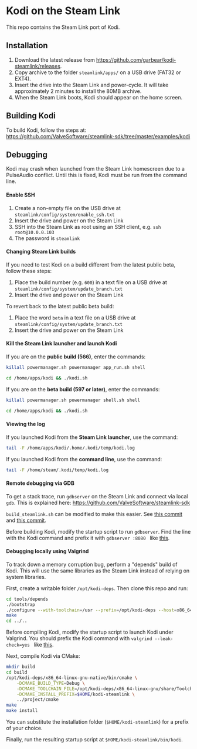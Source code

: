 # Kodi on the Steam Link

This repo contains the Steam Link port of Kodi.

## Installation

1. Download the latest release from https://github.com/garbear/kodi-steamlink/releases.
2. Copy archive to the folder `steamlink/apps/` on a USB drive (FAT32 or EXT4).
3. Insert the drive into the Steam Link and power-cycle. It will take approximately 2 minutes to install the 80MB archive.
4. When the Steam Link boots, Kodi should appear on the home screen.

## Building Kodi

To build Kodi, follow the steps at: https://github.com/ValveSoftware/steamlink-sdk/tree/master/examples/kodi

## Debugging

Kodi may crash when launched from the Steam Link homescreen due to a PulseAudio conflict. Until this is fixed, Kodi must be run from the command line.

#### Enable SSH

1. Create a non-empty file on the USB drive at `steamlink/config/system/enable_ssh.txt`
2. Insert the drive and power on the Steam Link
3. SSH into the Steam Link as root using an SSH client, e.g. `ssh root@10.0.0.103`
4. The password is `steamlink`

#### Changing Steam Link builds

If you need to test Kodi on a build different from the latest public beta, follow these steps:

1. Place the build number (e.g. `600`) in a text file on a USB drive at `steamlink/config/system/update_branch.txt`
2. Insert the drive and power on the Steam Link

To revert back to the latest public beta build:

1. Place the word `beta` in a text file on a USB drive at `steamlink/config/system/update_branch.txt`
2. Insert the drive and power on the Steam Link

#### Kill the Steam Link launcher and launch Kodi

If you are on the **public build (566)**, enter the commands:

```bash
killall powermanager.sh powermanager app_run.sh shell

cd /home/apps/kodi && ./kodi.sh
```

If you are on the **beta build (597 or later)**, enter the commands:

```bash
killall powermanager.sh powermanager shell.sh shell

cd /home/apps/kodi && ./kodi.sh
```

#### Viewing the log

If you launched Kodi from the **Steam Link launcher**, use the command:

```bash
tail -F /home/apps/kodi/.home/.kodi/temp/kodi.log
```

If you launched Kodi from the **command line**, use the command:

```bash
tail -F /home/steam/.kodi/temp/kodi.log
```

#### Remote debugging via GDB

To get a stack trace, run `gdbserver` on the Steam Link and connect via local `gdb`. This is explained here: https://github.com/ValveSoftware/steamlink-sdk

`build_steamlink.sh` can be modified to make this easier. See [this commit](https://github.com/garbear/steamlink-sdk/commit/kodi-debug%5E) and [this commit](https://github.com/garbear/steamlink-sdk/commit/kodi-debug).

Before building Kodi, modify the startup script to run `gdbserver`. Find the line with the Kodi command and prefix it with `gdbserver :8080 ` like [this](https://github.com/garbear/kodi-steamlink/commit/steamlink-gdb).

#### Debugging locally using Valgrind

To track down a memory corruption bug, perform a "depends" build of Kodi. This will use the same libraries as the Steam Link instead of relying on system libraries.

First, create a writable folder `/opt/kodi-deps`. Then clone this repo and run:

```bash
cd tools/depends
./bootstrap
./configure --with-toolchain=/usr --prefix=/opt/kodi-deps --host=x86_64-linux-gnu
make
cd ../..
```

Before compiling Kodi, modify the startup script to launch Kodi under Valgrind. You should prefix the Kodi command with `valgrind --leak-check=yes ` like [this](https://github.com/garbear/kodi-steamlink/commit/steamlink-valgrind).

Next, compile Kodi via CMake:

```bash
mkdir build
cd build
/opt/kodi-deps/x86_64-linux-gnu-native/bin/cmake \
    -DCMAKE_BUILD_TYPE=Debug \
    -DCMAKE_TOOLCHAIN_FILE=/opt/kodi-deps/x86_64-linux-gnu/share/Toolchain.cmake \
    -DCMAKE_INSTALL_PREFIX=$HOME/kodi-steamlink \
    ../project/cmake
make
make install
```

You can substitute the installation folder (`$HOME/kodi-steamlink`) for a prefix of your choice.

Finally, run the resulting startup script at `$HOME/kodi-steamlink/bin/kodi`.
